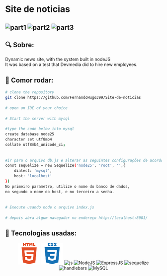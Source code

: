 # Site de noticias
![part1](https://user-images.githubusercontent.com/87580316/139319097-5689657e-7f42-4a35-ba9f-29bb316807c6.jpg)
![part2](https://user-images.githubusercontent.com/87580316/139319547-dc223672-f38d-4743-a341-1eaf12048832.jpg)
![part3](https://user-images.githubusercontent.com/87580316/139319415-86030449-1df6-465f-9ca7-0a0b2444cef7.jpg)
 ---

## :mag: Sobre: 
Dynamic news site, with the system built in nodeJS
<br>
It was based on a test that Devmedia did to hire new employees.


## 👷 Comor rodar:
```bash
# clone the repository
git clone https://github.com/FernandoHugo399/Site-de-noticias

# open an IDE of your choice

# Start the server with mysql

#type the code below into mysql
create database node25
character set utf8mb4
collate utf8mb4_unicode_ci; 


#ir para o arquivo db.js e alterar as seguintes configurações de acordo com seu servidor
const sequelize = new Sequelize('node25', 'root', '',{
    dialect: 'mysql',
    host: 'localhost'
})
No primeiro parametro, utilize o nome do banco de dados,
no segundo o nome do host, e no terceiro a senha.


# Execute usando node o arquivo index.js

# depois abra algum navegador no endereço http://localhost:8081/

```



## :rocket: Tecnologias usadas:
<p align="center">
<img src="https://github.com/devicons/devicon/blob/master/icons/html5/html5-plain-wordmark.svg" alt="html5"  width="70" height="70"/>
<img src="https://github.com/devicons/devicon/blob/master/icons/css3/css3-plain-wordmark.svg" alt="css3" width="70" height="70"/>
<img src="https://cdn.jsdelivr.net/gh/devicons/devicon/icons/javascript/javascript-original.svg" alt="js" width="70" height="70"/>
<img src="https://cdn.jsdelivr.net/gh/devicons/devicon/icons/nodejs/nodejs-original.svg" alt="NodeJS" width="70" height="70"/>
<img src="https://cdn.jsdelivr.net/gh/devicons/devicon/icons/express/express-original.svg" alt="ExpressJS" width="70" height="70"/>  
<img src="https://cdn.jsdelivr.net/gh/devicons/devicon/icons/sequelize/sequelize-original.svg" alt="sequelize" width="70" height="70"/>
<img src="https://cdn.jsdelivr.net/gh/devicons/devicon/icons/handlebars/handlebars-original.svg" alt="handlebars" width="70" height="70"/>
<img src="https://cdn.jsdelivr.net/gh/devicons/devicon/icons/mysql/mysql-original.svg" alt="MySQL" width="70" height="70"/>
 
